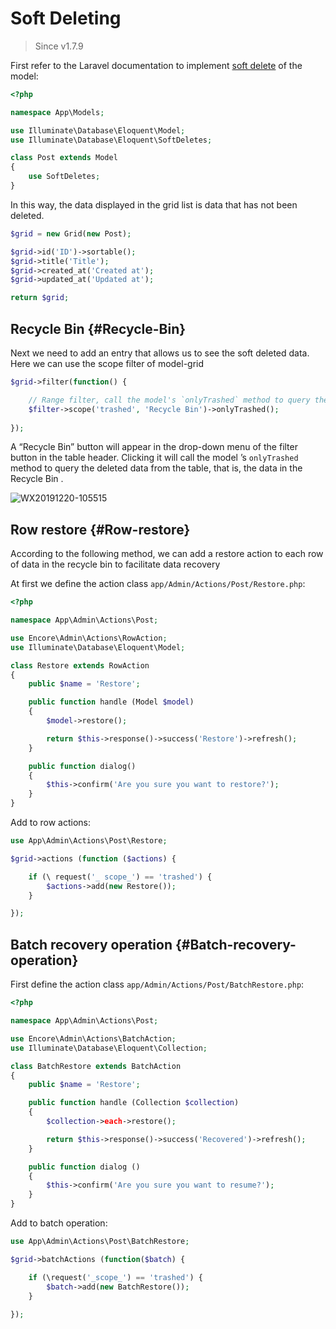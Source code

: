 # Soft Deleting

> Since v1.7.9

First refer to the Laravel documentation to implement [soft delete](https://laravel.com/docs/5.8/eloquent#soft-deleting) of the model:

```php
<?php

namespace App\Models;

use Illuminate\Database\Eloquent\Model;
use Illuminate\Database\Eloquent\SoftDeletes;

class Post extends Model
{
    use SoftDeletes;
}
```

In this way, the data displayed in the grid list is data that has not been deleted.

```php
$grid = new Grid(new Post);

$grid->id('ID')->sortable();
$grid->title('Title');
$grid->created_at('Created at');
$grid->updated_at('Updated at');

return $grid;
```

## Recycle Bin {#Recycle-Bin}

Next we need to add an entry that allows us to see the soft deleted data. Here we can use the scope filter of model-grid

```php
$grid->filter(function() {

    // Range filter, call the model's `onlyTrashed` method to query the soft deleted data.
    $filter->scope('trashed', 'Recycle Bin')->onlyTrashed();
    
});
```

A “Recycle Bin” button will appear in the drop-down menu of the filter button in the table header. Clicking it will call the model ’s `onlyTrashed` method to query the deleted data from the table, that is, the data in the Recycle Bin .

![WX20191220-105515](https://user-images.githubusercontent.com/1479100/71235280-add75d00-2336-11ea-97f4-bb8d3f65b20c.png)

## Row restore {#Row-restore}

According to the following method, we can add a restore action to each row of data in the recycle bin to facilitate data recovery

At first we define the action class `app/Admin/Actions/Post/Restore.php`:

```php
<?php

namespace App\Admin\Actions\Post;

use Encore\Admin\Actions\RowAction;
use Illuminate\Database\Eloquent\Model;

class Restore extends RowAction
{
    public $name = 'Restore';

    public function handle (Model $model)
    {
        $model->restore();

        return $this->response()->success('Restore')->refresh();
    }

    public function dialog()
    {
        $this->confirm('Are you sure you want to restore?');
    }
}
```

Add to row actions:

```php
use App\Admin\Actions\Post\Restore;

$grid->actions (function ($actions) {

    if (\ request('_ scope_') == 'trashed') {
        $actions->add(new Restore());
    }

});
```

## Batch recovery operation {#Batch-recovery-operation}

First define the action class `app/Admin/Actions/Post/BatchRestore.php`:

```php
<?php

namespace App\Admin\Actions\Post;

use Encore\Admin\Actions\BatchAction;
use Illuminate\Database\Eloquent\Collection;

class BatchRestore extends BatchAction
{
    public $name = 'Restore';

    public function handle (Collection $collection)
    {
        $collection->each->restore();

        return $this->response()->success('Recovered')->refresh();
    }

    public function dialog ()
    {
        $this->confirm('Are you sure you want to resume?');
    }
}
```

Add to batch operation:

```php
use App\Admin\Actions\Post\BatchRestore;

$grid->batchActions (function($batch) {

    if (\request('_scope_') == 'trashed') {
        $batch->add(new BatchRestore());
    }
    
});
```